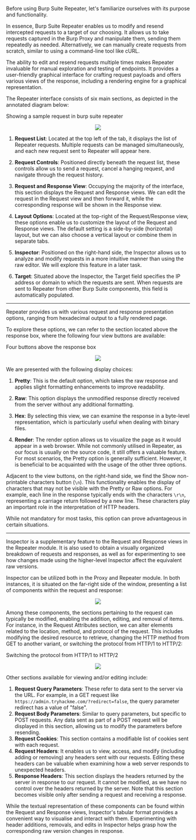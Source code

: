 Before using Burp Suite Repeater, let's familiarize ourselves with its purpose and functionality.

In essence, Burp Suite Repeater enables us to modify and resend intercepted requests to a target of our choosing. It allows us to take requests captured in the Burp Proxy and manipulate them, sending them repeatedly as needed. Alternatively, we can manually create requests from scratch, similar to using a command-line tool like cURL.

The ability to edit and resend requests multiple times makes Repeater invaluable for manual exploration and testing of endpoints. It provides a user-friendly graphical interface for crafting request payloads and offers various views of the response, including a rendering engine for a graphical representation.

The Repeater interface consists of six main sections, as depicted in the annotated diagram below:

Showing a sample request in burp suite repeater

<p align="center">
<img src="https://github.com/4bo4yman/T00LS/assets/156849852/371289c9-39ac-4cc0-a743-3d378beba62d">
</p>




  1. **Request List**: Located at the top left of the tab, it displays the list of Repeater requests. Multiple requests can be managed simultaneously, and each new request sent to Repeater will appear here.

  2. **Request Controls**: Positioned directly beneath the request list, these controls allow us to send a request, cancel a hanging request, and navigate through the request history.
 
  3. **Request and Response View**: Occupying the majority of the interface, this section displays the Request and Response views. We can edit the request in the Request view and then forward it, while the corresponding response will be shown in the Response view.

  4. **Layout Options**: Located at the top-right of the Request/Response view, these options enable us to customize the layout of the Request and Response views. The default setting is a side-by-side (horizontal) layout, but we can also choose a vertical layout or combine them in separate tabs.

  5. **Inspector**: Positioned on the right-hand side, the Inspector allows us to analyze and modify requests in a more intuitive manner than using the raw editor. We will explore this feature in a later task.

  6. **Target**: Situated above the Inspector, the Target field specifies the IP address or domain to which the requests are sent. When requests are sent to Repeater from other Burp Suite components, this field is automatically populated.

********
Repeater provides us with various request and response presentation options, ranging from hexadecimal output to a fully rendered page.

To explore these options, we can refer to the section located above the response box, where the following four view buttons are available:

Four buttons above the response box

<p align="center">
<img src="https://github.com/4bo4yman/T00LS/assets/156849852/62d0f091-2f3e-4e5a-8a15-77b1bc118cf9">
</p>

We are presented with the following display choices:

   1. **Pretty**: This is the default option, which takes the raw response and applies slight formatting enhancements to improve readability.

   2. **Raw**: This option displays the unmodified response directly received from the server without any additional formatting.

   3. **Hex**: By selecting this view, we can examine the response in a byte-level representation, which is particularly useful when dealing with binary files.

   4. **Render**: The render option allows us to visualize the page as it would appear in a web browser. While not commonly utilised in Repeater, as our focus is usually on the source code, it still offers a valuable feature. For most scenarios, the Pretty option is generally sufficient. However, it is beneficial to be acquainted with the usage of the other three options.

Adjacent to the view buttons, on the right-hand side, we find the Show non-printable characters button (```\n```). This functionality enables the display of characters that may not be visible with the Pretty or Raw options. For example, each line in the response typically ends with the characters ```\r\n```, representing a carriage return followed by a new line. These characters play an important role in the interpretation of HTTP headers.

While not mandatory for most tasks, this option can prove advantageous in certain situations.

******

Inspector is a supplementary feature to the Request and Response views in the Repeater module. It is also used to obtain a visually organized breakdown of requests and responses, as well as for experimenting to see how changes made using the higher-level Inspector affect the equivalent raw versions.

Inspector can be utilized both in the Proxy and Repeater module. In both instances, it is situated on the far-right side of the window, presenting a list of components within the request and response:

<p align="center">
<img src="https://github.com/4bo4yman/T00LS/assets/156849852/660b976a-2545-477e-95c2-e3371275cc7f">
</p>

Among these components, the sections pertaining to the request can typically be modified, enabling the addition, editing, and removal of items. For instance, in the Request Attributes section, we can alter elements related to the location, method, and protocol of the request. This includes modifying the desired resource to retrieve, changing the HTTP method from GET to another variant, or switching the protocol from HTTP/1 to HTTP/2:

Switching the protocol from HTTP/1 to HTTP/2

<p align="center">
<img src="https://github.com/4bo4yman/T00LS/assets/156849852/b4967ee9-ccdf-45c3-a30a-d6b438192e50">
</p>

Other sections available for viewing and/or editing include:

  1. **Request Query Parameters**: These refer to data sent to the server via the URL. For example, in a GET request like ```https://admin.tryhackme.com/?redirect=false```, the query parameter redirect has a value of "false".
  1. **Request Body Parameters**: Similar to query parameters, but specific to POST requests. Any data sent as part of a POST request will be displayed in this section, allowing us to modify the parameters before resending.
  1. **Request Cookies**: This section contains a modifiable list of cookies sent with each request.
  1. **Request Headers**: It enables us to view, access, and modify (including adding or removing) any headers sent with our requests. Editing these headers can be valuable when examining how a web server responds to unexpected headers.
  1. **Response Headers**: This section displays the headers returned by the server in response to our request. It cannot be modified, as we have no control over the headers returned by the server. Note that this section becomes visible only after sending a request and receiving a response.

While the textual representation of these components can be found within the Request and Response views, Inspector's tabular format provides a convenient way to visualise and interact with them. Experimenting with header additions, removals, and edits in Inspector helps grasp how the corresponding raw version changes in response.










